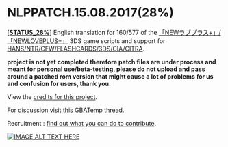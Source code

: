 # NLPPATCH.15.08.2017(28%)
[[**STATUS_28%**](https://github.com/LovePlusProject/NLPPATCH/blob/master/NLPPATCH.INFO.txt)] English translation for 160/577 of the [「NEWラブプラス+」/「NEWLOVEPLUS+」](http://www.konami.jp/products/newloveplus_plus/) 3DS game scripts and support for [HANS/NTR/CFW/FLASHCARDS/3DS/CIA/CITRA](https://github.com/LovePlusProject/NLPPATCH/tree/master/PLUGIN%20SUPPORT). 

**project is not yet completed therefore patch files are under process and meant for personal use/beta-testing, please do not upload and pass around a patched rom version that might cause a lot of problems for us and confusion for users, thank you.**

View the [credits for this project](https://github.com/LovePlusProject/NLPPATCH/issues/1). 

For discussion visit [this GBATemp thread](https://gbatemp.net/threads/request-help-newloveplus-english-translation.395574/).

Recruitment : [find out what you can do to contribute](https://github.com/LovePlusProject/NLPPATCH/issues/2).

[![IMAGE ALT TEXT HERE](http://i32.photobucket.com/albums/d10/n66x/NLPTRANSLATION/pjhphj.png~original)](https://www.youtube.com/watch?v=Sz6p45GsLJQ)
